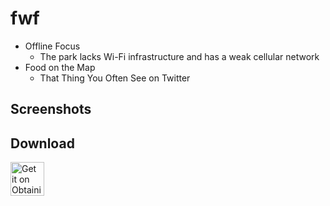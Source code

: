 # fwf



- Offline Focus
  - The park lacks Wi-Fi infrastructure and has a weak cellular network
- Food on the Map
  - That Thing You Often See on Twitter

## Screenshots

## Download

<a href="https://apps.obtainium.imranr.dev/redirect?r=obtainium://add/https://github.com/yuzumone/fwf/">
<img src="https://raw.githubusercontent.com/ImranR98/Obtainium/refs/heads/main/assets/graphics/badge_obtainium.png" alt="Get it on Obtainium" align="center" height="54" /></a>
